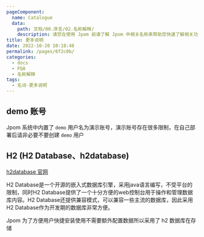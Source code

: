 ```yaml
---
pageComponent:
  name: Catalogue
  data:
    path: 文档/00.序言/02.名称解释/
    description: 请您在使用 Jpom 前请了解 Jpom 中相关名称来帮助您快速了解相关功能。
title: 更多说明
date: 2022-10-20 10:18:48
permalink: /pages/6f2c0b/
categories:
  - docs
  - FQA
  - 名称解释
tags:
  - 名词-更多说明
---
```



## demo 账号

Jpom 系统中内置了 `demo` 用户名为演示账号，演示账号存在很多限制，在自己部署后请非必要不要创建 `demo` 用户

## H2 (H2 Database、h2database)

[h2database 官网](http://www.h2database.com/html/main.html)

H2 Database是一个开源的嵌入式数据库引擎，采用java语言编写，不受平台的限制，同时H2 Database提供了一个十分方便的web控制台用于操作和管理数据库内容。H2 Database还提供兼容模式，可以兼容一些主流的数据库，因此采用H2 Database作为开发期的数据库非常方便。

Jpom 为了方便用户快捷安装使用不需要额外配置数据所以采用了 h2 数据库在存储

